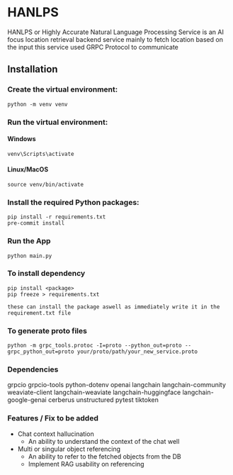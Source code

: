# HANLPS

HANLPS or Highly Accurate Natural Language Processing Service
is an AI focus location retrieval backend service mainly to fetch location based on the input
this service used GRPC Protocol to communicate

## Installation

### Create the virtual environment:

```
python -m venv venv

```

### Run the virtual environment:

#### Windows

```
venv\Scripts\activate

```

#### Linux/MacOS

```
source venv/bin/activate
```

### Install the required Python packages:

```
pip install -r requirements.txt
pre-commit install
```

### Run the App

```
python main.py
```

### To install dependency

```
pip install <package>
pip freeze > requirements.txt

these can install the package aswell as immediately write it in the requirement.txt file
```

### To generate proto files

```
python -m grpc_tools.protoc -I=proto --python_out=proto --grpc_python_out=proto your/proto/path/your_new_service.proto
```

### Dependencies

grpcio grpcio-tools python-dotenv openai langchain langchain-community weaviate-client
langchain-weaviate langchain-huggingface langchain-google-genai cerberus unstructured pytest tiktoken

### Features / Fix to be added

- Chat context hallucination
  - An ability to understand the context of the chat well
- Multi or singular object referencing
  - An ability to refer to the fetched objects from the DB
  - Implement RAG usability on referencing
